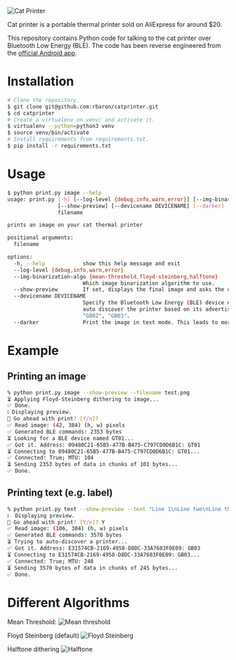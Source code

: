 ![Cat Printer](./media/hackoclock.jpg)

Cat printer is a portable thermal printer sold on AliExpress for around $20.

This repository contains Python code for talking to the cat printer over Bluetooth Low Energy (BLE). The code has been reverse engineered from the [official Android app](https://play.google.com/store/apps/details?id=com.frogtosea.iprint&hl=en_US&gl=US).

# Installation
```bash
# Clone the repository.
$ git clone git@github.com:rbaron/catprinter.git
$ cd catprinter
# Create a virtualenv on venv/ and activate it.
$ virtualenv --python=python3 venv
$ source venv/bin/activate
# Install requirements from requirements.txt.
$ pip install -r requirements.txt
```

# Usage
```bash
$ python print.py image --help
usage: print.py [-h] [--log-level {debug,info,warn,error}] [--img-binarization-algo {mean-threshold,floyd-steinberg,halftone}]
                [--show-preview] [--devicename DEVICENAME] [--darker]
                filename

prints an image on your cat thermal printer

positional arguments:
  filename

options:
  -h, --help            show this help message and exit
  --log-level {debug,info,warn,error}
  --img-binarization-algo {mean-threshold,floyd-steinberg,halftone}
                        Which image binarization algorithm to use.
  --show-preview        If set, displays the final image and asks the user for confirmation before printing.
  --devicename DEVICENAME
                        Specify the Bluetooth Low Energy (BLE) device name to search for. If not specified, the script will try to
                        auto discover the printer based on its advertised BLE service UUIDs. Common names are similar to "GT01",
                        "GB02", "GB03".
  --darker              Print the image in text mode. This leads to more contrast, but slower speed.
```

# Example

## Printing an image
```bash
% python print.py image --show-preview --filename test.png
⏳ Applying Floyd-Steinberg dithering to image...
✅ Done.
ℹ️ Displaying preview.
🤔 Go ahead with print? [Y/n]?
✅ Read image: (42, 384) (h, w) pixels
✅ Generated BLE commands: 2353 bytes
⏳ Looking for a BLE device named GT01...
✅ Got it. Address: 09480C21-65B5-477B-B475-C797CD0D6B1C: GT01
⏳ Connecting to 09480C21-65B5-477B-B475-C797CD0D6B1C: GT01...
✅ Connected: True; MTU: 104
⏳ Sending 2353 bytes of data in chunks of 101 bytes...
✅ Done.
```
## Printing text (e.g. label)
```bash
% python print.py text --show-preview --text "Line 1\nLine two\nLine three"
ℹ️  Displaying preview.
🤔 Go ahead with print? [Y/n]? Y
✅ Read image: (106, 384) (h, w) pixels
✅ Generated BLE commands: 3570 bytes
⏳ Trying to auto-discover a printer...
✅ Got it. Address: E31574CB-2169-4958-D8DC-33A7603F0E09: GB03
⏳ Connecting to E31574CB-2169-4958-D8DC-33A7603F0E09: GB03...
✅ Connected: True; MTU: 248
⏳ Sending 3570 bytes of data in chunks of 245 bytes...
✅ Done.
```

# Different Algorithms

Mean Threshold:
![Mean threshold](./media/grumpy_mean_threshold.png)

Floyd Steinberg (default)
![Floyd Steinberg](./media/grumpy_floydsteinberg.png)

Halftone dithering
![Halftone](./media/grumpy_halftone.png)